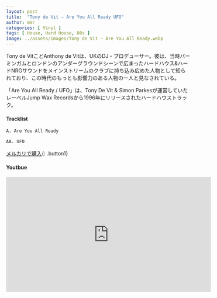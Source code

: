 ```yaml
---
layout: post
title:  "Tony de Vit – Are You All Ready UFO"
author: mmr
categories: [ Vinyl ]
tags: [ House, Hard House, 80s ]
image: ../assets/images/Tony de Vit – Are You All Ready.webp
---
```


Tony de VitことAnthony de Vitは、UKのDJ・プロデューサー。彼は、当時バーミンガムとロンドンのアンダーグラウンドシーンで広まったハードハウス&ハードNRGサウンドをメインストリームのクラブに持ち込み広めた人物として知られており、この時代のもっとも影響力のある人物の一人と見なされている。

「Are You All Ready / UFO」は、Tony De Vit & Simon Parkesが運営していたレーベルJump Wax Recordsから1996年にリリースされたハードハウストラック。


#### Tracklist
```md
A. Are You All Ready

AA. UFO
```

[メルカリで購入](https://jp.mercari.com/item/m40136771393?afid=6142608987){: .button1}

#### Youtbue
<iframe width="560" height="315" src="https://www.youtube.com/embed/qA6xvlGCFmc?si=hh_DE5cvP966G6s_" title="YouTube video player" frameborder="0" allow="accelerometer; autoplay; clipboard-write; encrypted-media; gyroscope; picture-in-picture; web-share" referrerpolicy="strict-origin-when-cross-origin" allowfullscreen></iframe>